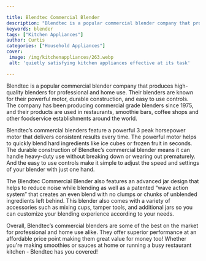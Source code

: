```yaml
---

title: Blendtec Commercial Blender
description: "Blendtec is a popular commercial blender company that produces high-quality blenders for professional and home use. Their blenders...lets find out"
keywords: blender
tags: ["Kitchen Appliances"]
author: Curtis
categories: ["Household Appliances"]
cover: 
 image: /img/kitchenappliances/263.webp
 alt: 'quietly satisfying kitchen appliances effective at its task'

---
```


Blendtec is a popular commercial blender company that produces high-quality blenders for professional and home use. Their blenders are known for their powerful motor, durable construction, and easy to use controls. The company has been producing commercial grade blenders since 1975, and their products are used in restaurants, smoothie bars, coffee shops and other foodservice establishments around the world.

Blendtec’s commercial blenders feature a powerful 3 peak horsepower motor that delivers consistent results every time. The powerful motor helps to quickly blend hard ingredients like ice cubes or frozen fruit in seconds. The durable construction of Blendtec’s commercial blender means it can handle heavy-duty use without breaking down or wearing out prematurely. And the easy to use controls make it simple to adjust the speed and settings of your blender with just one hand. 

The Blendtec Commercial Blender also features an advanced jar design that helps to reduce noise while blending as well as a patented “wave action system” that creates an even blend with no clumps or chunks of unblended ingredients left behind. This blender also comes with a variety of accessories such as mixing cups, tamper tools, and additional jars so you can customize your blending experience according to your needs. 

Overall, Blendtec’s commercial blenders are some of the best on the market for professional and home use alike. They offer superior performance at an affordable price point making them great value for money too! Whether you're making smoothies or sauces at home or running a busy restaurant kitchen - Blendtec has you covered!
